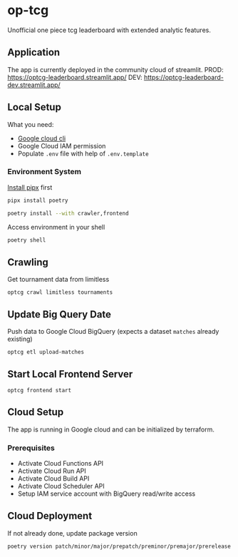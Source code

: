 # op-tcg
Unofficial one piece tcg leaderboard with extended analytic features. 

## Application
The app is currently deployed in the community cloud of streamlit.
PROD: https://optcg-leaderboard.streamlit.app/
DEV: https://optcg-leaderboard-dev.streamlit.app/

## Local Setup

What you need:
* [Google cloud cli](https://cloud.google.com/sdk/docs/install-sdk?hl=de)
* Google Cloud IAM permission
* Populate `.env` file with help of `.env.template`

### Environment System
[Install pipx](https://github.com/pypa/pipx) first
```sh
pipx install poetry
```
```sh
poetry install --with crawler,frontend
```
Access environment in your shell
```sh
poetry shell
```

## Crawling
Get tournament data from limitless
```
optcg crawl limitless tournaments
```


## Update Big Query Date
Push data to Google Cloud BigQuery (expects a dataset `matches` already existing)
```
optcg etl upload-matches
```


## Start Local Frontend Server
```
optcg frontend start
```


## Cloud Setup
The app is running in Google cloud and can be initialized by terraform. 

### Prerequisites
* Activate Cloud Functions API
* Activate Cloud Run API
* Activate Cloud Build API 
* Activate Cloud Scheduler API 
* Setup IAM service account with BigQuery read/write access

## Cloud Deployment
If not already done, update package version
```shell
poetry version patch/minor/major/prepatch/preminor/premajor/prerelease
```
